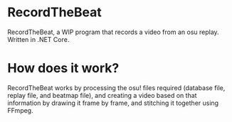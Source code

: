 # RecordTheBeat
RecordTheBeat, a WIP program that records a video from an osu replay. Written in .NET Core.

# How does it work?
RecordTheBeat works by processing the osu! files required (database file, replay file, and beatmap file), and creating a video based on that information by drawing it frame by frame, and stitching it together using FFmpeg.
